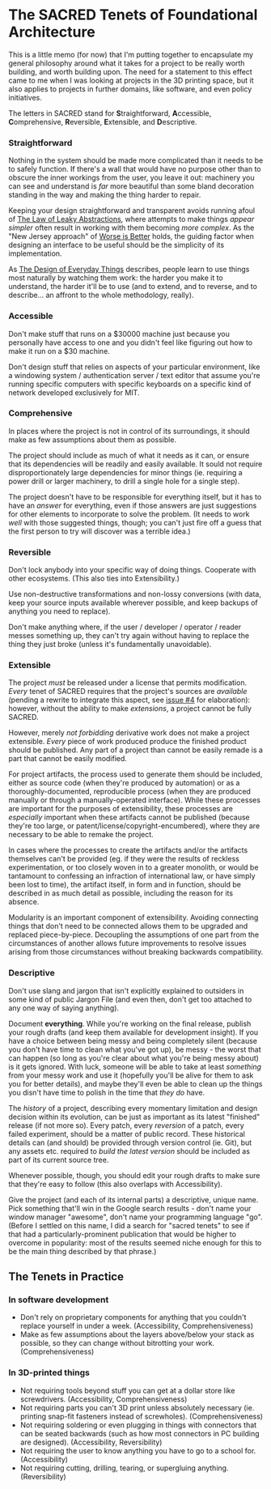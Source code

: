 # The SACRED Tenets of Foundational Architecture

This is a little memo (for now) that I'm putting together to encapsulate my general philosophy around what it takes for a project to be really worth building, and worth building upon. The need for a statement to this effect came to me when I was looking at projects in the 3D printing space, but it also applies to projects in further domains, like software, and even policy initiatives.

The letters in SACRED stand for **S**traightforward, **A**ccessible, **C**omprehensive, **R**eversible, **E**xtensible, and **D**escriptive.

### Straightforward

Nothing in the system should be made more complicated than it needs to be to safely function. If there's a wall that would have no purpose other than to obscure the inner workings from the user, you leave it out: machinery you can see and understand is *far* more beautiful than some bland decoration standing in the way and making the thing harder to repair.

Keeping your design straightforward and transparent avoids running afoul of [The Law of Leaky Abstractions][], where attempts to make things *appear simpler* often result in working with them becoming *more complex*. As the "New Jersey approach" of [Worse is Better][] holds, the guiding factor when designing an interface to be useful should be the simplicity of its implementation.

As [The Design of Everyday Things][] describes, people learn to use things most naturally by watching them work: the harder you make it to understand, the harder it'll be to use (and to extend, and to reverse, and to describe... an affront to the whole methodology, really).

[The Law of Leaky Abstractions]: https://www.joelonsoftware.com/2002/11/11/the-law-of-leaky-abstractions/
[Worse is Better]: https://en.wikipedia.org/wiki/Worse_is_better
[The Design of Everyday Things]: https://www.amazon.com/Design-Everyday-Things-Donald-Norman/dp/1452654123

### Accessible

Don't make stuff that runs on a $30000 machine just because you personally have access to one and you didn't feel like figuring out how to make it run on a $30 machine.

Don't design stuff that relies on aspects of your particular environment, like a windowing system / authentication server / text editor that assume you're running specific computers with specific keyboards on a specific kind of network developed exclusively for MIT.

### Comprehensive

In places where the project is not in control of its surroundings, it should make as few assumptions about them as possible.

The project should include as much of what it needs as it can, or ensure that its dependencies will be readily and easily available. It sould not require disproportionately large dependencies for minor things (ie. requiring a power drill or larger machinery, to drill a single hole for a single step).

The project doesn't have to be responsible for everything itself, but it has to have an *answer* for everything, even if those answers are just suggestions for other elements to incorporate to solve the problem. (It needs to work *well* with those suggested things, though; you can't just fire off a guess that the first person to try will discover was a terrible idea.)

### Reversible

Don't lock anybody into your specific way of doing things. Cooperate with other ecosystems. (This also ties into Extensibility.)

Use non-destructive transformations and non-lossy conversions (with data, keep your source inputs available wherever possible, and keep backups of anything you need to replace).

Don't make anything where, if the user / developer / operator / reader messes something up, they can't try again without having to replace the thing they just broke (unless it's fundamentally unavoidable).

### Extensible

The project *must* be released under a license that permits modification. *Every* tenet of SACRED requires that the project's sources are *available* (pending a rewrite to integrate this aspect, see [issue #4][] for elaboration): however, without the ability to make *extensions*, a project cannot be fully SACRED.

However, merely *not forbidding* derivative work does not make a project extensible. *Every* piece of work produced produce the finished product should be published. Any part of a project than cannot be easily remade is a part that cannot be easily modified.

For project artifacts, the process used to generate them should be included, either as source code (when they're produced by automation) or as a thoroughly-documented, reproducible process (when they are produced manually or through a manually-operated interface). While these processes are important for the purposes of extensibility, these processes are *especially* important when these artifacts cannot be published (because they're too large, or patent/license/copyright-encumbered), where they are necessary to be able to remake the project.

In cases where the processes to create the artifacts and/or the artifacts themselves can't be provided (eg. if they were the results of reckless experimentation, or too closely woven in to a greater monolith, or would be tantamount to confessing an infraction of international law, or have simply been lost to time), the artifact itself, in form and in function, should be described in as much detail as possible, including the reason for its absence.

[issue #4]: https://github.com/stuartpb/sacred-tenets/issues/4

Modularity is an important component of extensibility. Avoiding connecting things that don't need to be connected allows them to be upgraded and replaced piece-by-piece. Decoupling the assumptions of one part from the circumstances of another allows future improvements to resolve issues arising from those circumstances without breaking backwards compatibility.

### Descriptive

Don't use slang and jargon that isn't explicitly explained to outsiders in some kind of public Jargon File (and even then, don't get too attached to any one way of saying anything).

Document **everything**. While you're working on the final release, publish your rough drafts (and keep them available for development insight). If you have a choice between being messy and being completely silent (because you don't have time to clean what you've got up), be messy - the worst that can happen (so long as you're clear about what you're being messy about) is it gets ignored. With luck, someone will be able to take at least *something* from your messy work and use it (hopefully you'll be alive for them to ask you for better details), and maybe they'll even be able to clean up the things you disn't have time to polish in the time that *they do* have.

The *history* of a project, describing every momentary limitation and design decision within its evolution, can be just as important as its latest "finished" release (if not more so). Every patch, every *reversion* of a patch, every failed experiment, should be a matter of public record. These historical details can (and should) be provided through version control (ie. Git), but any assets etc. required to *build the latest version* should be included as part of its current source tree.

Whenever possible, though, you should edit your rough drafts to make sure that they're easy to follow (this also overlaps with Accessibility).

Give the project (and each of its internal parts) a descriptive, unique name. Pick something that'll win in the Google search results - don't name your window manager "awesome", don't name your programming language "go". (Before I settled on this name, I did a search for "sacred tenets" to see if that had a particularly-prominent publication that would be higher to overcome in popularity: most of the results seemed niche enough for this to be the main thing described by that phrase.)

## The Tenets in Practice

### In software development

- Don't rely on proprietary components for anything that you couldn't replace yourself in under a week. (Accessibility, Comprehensiveness)
- Make as few assumptions about the layers above/below your stack as possible, so they can change without bitrotting your work. (Comprehensiveness)

### In 3D-printed things

- Not requiring tools beyond stuff you can get at a dollar store like screwdrivers. (Accessibility, Comprehensiveness)
- Not requiring parts you can't 3D print unless absolutely necessary (ie. printing snap-fit fasteners instead of screwholes). (Comprehensiveness)
- Not requiring soldering or even plugging in things with connectors that can be seated backwards (such as how most connectors in PC building are designed). (Accessibility, Reversibility)
- Not requiring the user to know anything you have to go to a school for. (Accessibility)
- Not requiring cutting, drilling, tearing, or supergluing anything. (Reversibility)
